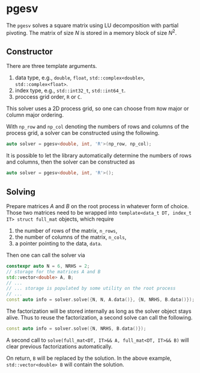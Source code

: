 # pgesv

The `pgesv` solves a square matrix using LU decomposition with partial pivoting.
The matrix of size $N$ is stored in a memory block of size $N^2$.

## Constructor

There are three template arguments.

1. data type, e.g., `double`, `float`, `std::complex<double>`, `std::complex<float>`.
2. index type, e.g., `std::int32_t`, `std::int64_t`.
3. proccess grid order, `R` or `C`.

This solver uses a 2D process grid, so one can choose from `R`ow major or `C`olumn major ordering.

With `np_row` and `np_col` denoting the numbers of rows and columns of the process grid, a solver can be constructed using the following.

```cpp
auto solver = pgesv<double, int, 'R'>(np_row, np_col);
```

It is possible to let the library automatically determine the numbers of rows and columns, then the solver can be constructed as

```cpp
auto solver = pgesv<double, int, 'R'>();
```

## Solving

Prepare matrices $A$ and $B$ on the root process in whatever form of choice.
Those two matrices need to be wrapped into `template<data_t DT, index_t IT> struct full_mat` objects, which require

1. the number of rows of the matrix, `n_rows`,
2. the number of columns of the matrix, `n_cols`,
3. a pointer pointing to the data, `data`.

Then one can call the solver via

```cpp
constexpr auto N = 6, NRHS = 2;
// storage for the matrices A and B
std::vector<double> A, B;
// ...
// ... storage is populated by some utility on the root process
// ...
const auto info = solver.solve({N, N, A.data()}, {N, NRHS, B.data()});
```

The factorization will be stored internally as long as the solver object stays alive.
Thus to reuse the factorization, a second solve can call the following.

```cpp
const auto info = solver.solve({N, NRHS, B.data()});
```

A second call to `solve(full_mat<DT, IT>&& A, full_mat<DT, IT>&& B)` will clear previous factorizations automatically.

On return, `B` will be replaced by the solution.
In the above example, `std::vector<double> B` will contain the solution.
